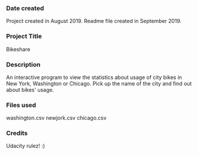 ### Date created
Project created in August 2019.
Readme file created in September 2019.

### Project Title
Bikeshare

### Description
An interactive program to view the statistics about usage of city bikes in New York, Washington or Chicago. Pick up the name of the city and find out about bikes' usage.

### Files used
washington.csv
newjork.csv
chicago.csv

### Credits
Udacity rulez! :)
